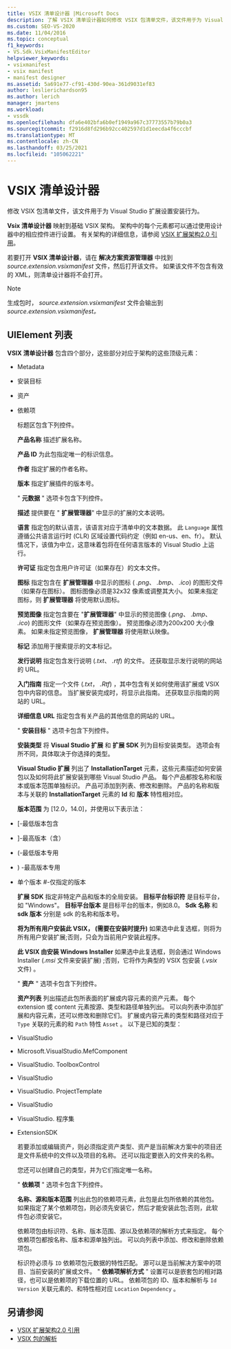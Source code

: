 ```yaml
---
title: VSIX 清单设计器 |Microsoft Docs
description: 了解 VSIX 清单设计器如何修改 VSIX 包清单文件，该文件用于为 Visual Studio 扩展设置安装行为。
ms.custom: SEO-VS-2020
ms.date: 11/04/2016
ms.topic: conceptual
f1_keywords:
- VS.Sdk.VsixManifestEditor
helpviewer_keywords:
- vsixmanifest
- vsix manifest
- manifest designer
ms.assetid: 5a691e77-cf91-430d-90ea-361d9031ef83
author: leslierichardson95
ms.author: lerich
manager: jmartens
ms.workload:
- vssdk
ms.openlocfilehash: dfa6e402bfa6b0ef1949a967c37773557b79b0a3
ms.sourcegitcommit: f2916d8fd296b92cc402597d1d1eecda4f6cccbf
ms.translationtype: MT
ms.contentlocale: zh-CN
ms.lasthandoff: 03/25/2021
ms.locfileid: "105062221"
---
```

# <a name="vsix-manifest-designer"></a>VSIX 清单设计器
修改 VSIX 包清单文件，该文件用于为 Visual Studio 扩展设置安装行为。

 **Vsix 清单设计器** 映射到基础 VSIX 架构。 架构中的每个元素都可以通过使用设计器中的相应控件进行设置。 有关架构的详细信息，请参阅 [VSIX 扩展架构2.0 引用](../extensibility/vsix-extension-schema-2-0-reference.md)。

 若要打开 **VSIX 清单设计器**，请在 **解决方案资源管理器** 中找到 *source.extension.vsixmanifest* 文件，然后打开该文件。 如果该文件不包含有效的 XML，则清单设计器将不会打开。

> [!NOTE]
> 生成包时， *source.extension.vsixmanifest* 文件会输出到 *source.extension.vsixmanifest。*

## <a name="uielement-list"></a>UIElement 列表
 **VSIX 清单设计器** 包含四个部分，这些部分对应于架构的这些顶级元素：

- Metadata

- 安装目标

- 资产

- 依赖项

  标题区包含下列控件。

  **产品名称** 描述扩展名称。

  **产品 ID** 为此包指定唯一的标识信息。

  **作者** 指定扩展的作者名称。

  **版本** 指定扩展插件的版本号。

  " **元数据** " 选项卡包含下列控件。

  **描述** 提供要在 " **扩展管理器**" 中显示的扩展的文本说明。

  **语言** 指定包的默认语言，该语言对应于清单中的文本数据。 此 `Language` 属性遵循公共语言运行时 (CLR) 区域设置代码约定（例如 en-us、en、fr）。 默认情况下，该值为中立，这意味着包将在任何语言版本的 Visual Studio 上运行。

  **许可证** 指定包含用户许可证（如果存在）的文本文件。

  **图标** 指定包含在 **扩展管理器** 中显示的图标 ( *.png*、 *.bmp*、 *.ico*) 的图形文件（如果存在图标）。 图标图像必须是32x32 像素或调整其大小。 如果未指定图标，则 **扩展管理器** 将使用默认图标。

  **预览图像** 指定包含要在 "**扩展管理器**" 中显示的预览图像 (*.png*、 *.bmp*、 *.ico*) 的图形文件（如果存在预览图像）。 预览图像必须为200x200 大小像素。 如果未指定预览图像， **扩展管理器** 将使用默认映像。

  **标记** 添加用于搜索提示的文本标记。

  **发行说明** 指定包含发行说明 (*.txt*、 *.rtf*) 的文件。 还获取显示发行说明的网站的 URL。

  **入门指南** 指定一个文件 (*.txt*， *.Rtf*) ，其中包含有关如何使用该扩展或 VSIX 包中内容的信息。 当扩展安装完成时，将显示此指南。 还获取显示指南的网站的 URL。

  **详细信息 URL** 指定包含有关产品的其他信息的网站的 URL。

  " **安装目标** " 选项卡包含下列控件。

  **安装类型** 将 **Visual Studio 扩展** 和 **扩展 SDK** 列为目标安装类型。 选项会有所不同，具体取决于你选择的类型。

  **Visual Studio 扩展** 列出了 **InstallationTarget** 元素，这些元素描述如何安装包以及如何将此扩展安装到哪些 Visual Studio 产品。 每个产品都按名称和版本或版本范围单独标识。 产品可添加到列表、修改和删除。 产品的名称和版本与关联的 **InstallationTarget** 元素的 **Id** 和 **版本** 特性相对应。

  **版本范围** 为 [12.0，14.0]，并使用以下表示法：

- [-最低版本包含

- ]-最高版本（含）

-  (-最低版本专用

- ) -最高版本专用

- 单个版本 #-仅指定的版本

  **扩展 SDK** 指定非特定产品和版本的全局安装。 **目标平台标识符** 是目标平台，如 "Windows"。 **目标平台版本** 是目标平台的版本，例如8.0。 **Sdk 名称** 和 **sdk 版本** 分别是 sdk 的名称和版本号。

  **将为所有用户安装此 VSIX， (需要在安装时提升)** 如果选中此复选框，则将为所有用户安装扩展;否则，只会为当前用户安装此程序。

  **此 VSIX 由安装 Windows Installer** 如果选中此复选框，则会通过 Windows Installer (*.msi* 文件来安装扩展) ;否则，它将作为典型的 VSIX 包安装 (*.vsix* 文件) 。

  " **资产** " 选项卡包含下列控件。

  **资产列表** 列出描述此包所表面的扩展或内容元素的资产元素。 每个 extension 或 content 元素按源、类型和路径单独列出。 可以向列表中添加扩展和内容元素，还可以修改和删除它们。 扩展或内容元素的类型和路径对应于 `Type` 关联的元素的和 `Path` 特性 `Asset` 。 以下是已知的类型：

- VisualStudio

- Microsoft.VisualStudio.MefComponent

- VisualStudio. ToolboxControl

- VisualStudio

- VisualStudio. ProjectTemplate

- VisualStudio

- VisualStudio. 程序集

- ExtensionSDK

  若要添加或编辑资产，则必须指定资产类型、资产是当前解决方案中的项目还是文件系统中的文件以及项目的名称。 还可以指定要嵌入的文件夹的名称。

  您还可以创建自己的类型，并为它们指定唯一名称。

  " **依赖项** " 选项卡包含下列控件。

  **名称、源和版本范围** 列出此包的依赖项元素，此包是此包所依赖的其他包。 如果指定了某个依赖项包，则必须先安装它，然后才能安装此包;否则，此软件包必须安装它。

  依赖项包由标识符、名称、版本范围、源以及依赖项的解析方式来指定。 每个依赖项包都按名称、版本和源单独列出。 可以向列表中添加、修改和删除依赖项包。

  标识符必须与 `ID` 依赖项包元数据的特性匹配。 源可以是当前解决方案中的项目、当前安装的扩展或文件。 " **依赖项解析方式** " 设置可以是嵌套包的相对路径，也可以是依赖项的下载位置的 URL。 依赖项包的 ID、版本和解析与 `Id` `Version` 关联元素的、和特性相对应 `Location` `Dependency` 。

## <a name="see-also"></a>另请参阅
- [VSIX 扩展架构2.0 引用](../extensibility/vsix-extension-schema-2-0-reference.md)
- [VSIX 包的解析](../extensibility/anatomy-of-a-vsix-package.md)
